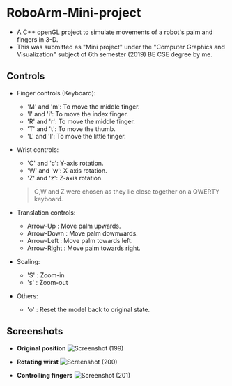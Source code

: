 # RoboArm-Mini-project

* A C++ openGL project to simulate movements of a robot's palm and fingers in 3-D.
* This was submitted as "Mini project" under the "Computer Graphics and Visualization" subject of 6th semester (2019) BE CSE degree by me.

## Controls
* Finger controls (Keyboard):
  * 'M' and 'm': To move the middle finger.
  * 'I' and 'i': To move the index finger.
  * 'R' and 'r': To move the middle finger.
  * 'T' and 't': To move the thumb.
  * 'L' and 'l': To move the little finger.
 
* Wrist controls:
  * 'C' and 'c': Y-axis rotation.
  * 'W' and 'w': X-axis rotation.
  * 'Z' and 'z': Z-axis rotation.
  
  > C,W and Z were chosen as they lie close together on a QWERTY keyboard.

* Translation controls:
  * Arrow-Up    : Move palm upwards.
  * Arrow-Down  : Move palm downwards.
  * Arrow-Left  : Move palm towards left.
  * Arrow-Right : Move palm towards right.
  
* Scaling:
  * 'S' : Zoom-in
  * 's' : Zoom-out

* Others:
  * 'o' : Reset the model back to original state.
 


## Screenshots

* **Original position**
![Screenshot (199)](https://user-images.githubusercontent.com/61655919/93741225-9e5cab80-fc09-11ea-835e-9edb6b7c3047.png)

* **Rotating wirst**
![Screenshot (200)](https://user-images.githubusercontent.com/61655919/93741229-9f8dd880-fc09-11ea-9414-522cdc7e0906.png)

* **Controlling fingers**
![Screenshot (201)](https://user-images.githubusercontent.com/61655919/93741233-a0266f00-fc09-11ea-8623-a35a54e48b36.png)

